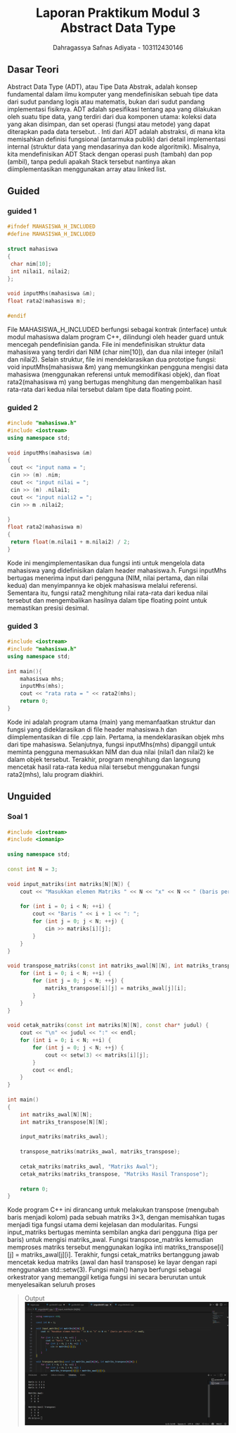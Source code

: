 # <h1 align="center">Laporan Praktikum Modul 3 <br> Abstract Data Type </h1>
<p align="center">Dahragassya Safnas Adiyata - 103112430146</p>

## Dasar Teori

Abstract Data Type (ADT), atau Tipe Data Abstrak, adalah konsep fundamental dalam ilmu komputer yang mendefinisikan sebuah tipe data dari sudut pandang logis atau matematis, bukan dari sudut pandang implementasi fisiknya. ADT adalah spesifikasi tentang apa yang dilakukan oleh suatu tipe data, yang terdiri dari dua komponen utama: koleksi data yang akan disimpan, dan set operasi (fungsi atau metode) yang dapat diterapkan pada data tersebut. . Inti dari ADT adalah abstraksi, di mana kita memisahkan definisi fungsional (antarmuka publik) dari detail implementasi internal (struktur data yang mendasarinya dan kode algoritmik). Misalnya, kita mendefinisikan ADT Stack dengan operasi push (tambah) dan pop (ambil), tanpa peduli apakah Stack tersebut nantinya akan diimplementasikan menggunakan array atau linked list.


## Guided

### guided 1
   ```c++
#ifndef MAHASISWA_H_INCLUDED
#define MAHASISWA_H_INCLUDED

struct mahasiswa
{
    char nim[10];
    int nilai1, nilai2;
};

void inputMhs(mahasiswa &m);
float rata2(mahasiswa m);

#endif

```

File MAHASISWA_H_INCLUDED berfungsi sebagai kontrak (interface) untuk modul mahasiswa dalam program C++, dilindungi oleh header guard untuk mencegah pendefinisian ganda. File ini mendefinisikan struktur data mahasiswa yang terdiri dari NIM (char nim[10]), dan dua nilai integer (nilai1 dan nilai2). Selain struktur, file ini mendeklarasikan dua prototipe fungsi: void inputMhs(mahasiswa &m) yang memungkinkan pengguna mengisi data mahasiswa (menggunakan referensi untuk memodifikasi objek), dan float rata2(mahasiswa m) yang bertugas menghitung dan mengembalikan hasil rata-rata dari kedua nilai tersebut dalam tipe data floating point.

### guided 2
   ```c++
#include "mahasiswa.h"
#include <iostream>
using namespace std;

void inputMhs(mahasiswa &m)
{
    cout << "input nama = ";
    cin >> (m) .nim;
    cout << "input nilai = ";
    cin >> (m) .nilai1;
    cout << "input niali2 = ";
    cin >> m .nilai2;

}
float rata2(mahasiswa m)
{
    return float(m.nilai1 + m.nilai2) / 2;
}

```

Kode  ini mengimplementasikan dua fungsi inti untuk mengelola data mahasiswa yang didefinisikan dalam header mahasiswa.h. Fungsi inputMhs bertugas menerima input dari pengguna (NIM, nilai pertama, dan nilai kedua) dan menyimpannya ke objek mahasiswa melalui referensi. Sementara itu, fungsi rata2 menghitung nilai rata-rata dari kedua nilai tersebut dan mengembalikan hasilnya dalam tipe floating point untuk memastikan presisi desimal.



### guided 3


```c++
#include <iostream>
#include "mahasiswa.h"
using namespace std;

int main(){
    mahasiswa mhs;
    inputMhs(mhs);
    cout << "rata rata = " << rata2(mhs);
    return 0;
}
```
Kode ini adalah program utama (main) yang memanfaatkan struktur dan fungsi yang dideklarasikan di file header mahasiswa.h dan diimplementasikan di file .cpp lain. Pertama, ia mendeklarasikan objek mhs dari tipe mahasiswa. Selanjutnya, fungsi inputMhs(mhs) dipanggil untuk meminta pengguna memasukkan NIM dan dua nilai (nilai1 dan nilai2) ke dalam objek tersebut. Terakhir, program menghitung dan langsung mencetak hasil rata-rata kedua nilai tersebut menggunakan fungsi rata2(mhs), lalu program diakhiri.




## Unguided

### Soal 1

```c++
#include <iostream>
#include <iomanip>

using namespace std;

const int N = 3;

void input_matriks(int matriks[N][N]) {
    cout << "Masukkan elemen Matriks " << N << "x" << N << " (baris per baris):" << endl;
    
    for (int i = 0; i < N; ++i) {
        cout << "Baris " << i + 1 << ": ";
        for (int j = 0; j < N; ++j) {
            cin >> matriks[i][j];
        }
    }
}

void transpose_matriks(const int matriks_awal[N][N], int matriks_transpose[N][N]) {
    for (int i = 0; i < N; ++i) {
        for (int j = 0; j < N; ++j) {
            matriks_transpose[i][j] = matriks_awal[j][i];
        }
    }
}

void cetak_matriks(const int matriks[N][N], const char* judul) {
    cout << "\n" << judul << ":" << endl;
    for (int i = 0; i < N; ++i) {
        for (int j = 0; j < N; ++j) {
            cout << setw(3) << matriks[i][j];
        }
        cout << endl;
    }
}

int main()
{
    int matriks_awal[N][N];
    int matriks_transpose[N][N];
    
    input_matriks(matriks_awal);
    
    transpose_matriks(matriks_awal, matriks_transpose);
    
    cetak_matriks(matriks_awal, "Matriks Awal");
    cetak_matriks(matriks_transpose, "Matriks Hasil Transpose");

    return 0;
}
```
>

Kode program C++ ini dirancang untuk melakukan transpose (mengubah baris menjadi kolom) pada sebuah matriks 3×3, dengan memisahkan tugas menjadi tiga fungsi utama demi kejelasan dan modularitas. Fungsi input_matriks bertugas meminta sembilan angka dari pengguna (tiga per baris) untuk mengisi matriks_awal. Fungsi transpose_matriks kemudian memproses matriks tersebut menggunakan logika inti matriks_transpose[i][j] = matriks_awal[j][i]. Terakhir, fungsi cetak_matriks bertanggung jawab mencetak kedua matriks (awal dan hasil transpose) ke layar dengan rapi menggunakan std::setw(3). Fungsi main() hanya berfungsi sebagai orkestrator yang memanggil ketiga fungsi ini secara berurutan untuk menyelesaikan seluruh proses
> Output
> ![Screenshot bagian x](outputmodul2/Screenshot_unguided1.png)


